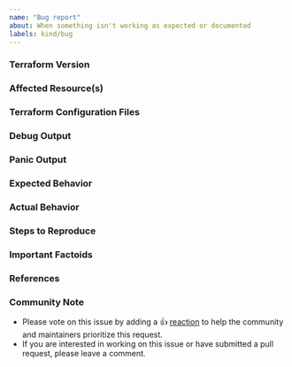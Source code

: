 ```yaml
---
name: "Bug report"
about: When something isn't working as expected or documented
labels: kind/bug
---
```


<!--
Hi there,

Thank you for opening an issue. Please note that we try to keep the Terraform
issue tracker reserved for bug reports and feature requests. For general usage
questions, please see: https://www.terraform.io/community.html.
-->

### Terraform Version

<!--
Run `terraform -v` to show the version of Terraform and providers you are using.
If you are not running the latest version of Terraform or the providers, please
upgrade because your issue may have already been fixed.
-->

### Affected Resource(s)

<!--
Please list the resources as a list, for example:
- spotinst_ocean_aws
- spotinst_ocean_gke

If this issue appears to affect multiple resources, it may be an issue with
Terraform's core, so please mention this.
-->

### Terraform Configuration Files

<!--
```hcl
# Copy-paste your Terraform configurations here - for large Terraform configs,
# please use a service like Dropbox and share a link to the ZIP file. For
# security, you can also encrypt the files using our GPG public key.
```
-->

### Debug Output

<!--
Please provider a link to a GitHub Gist containing the complete debug output:
https://www.terraform.io/docs/internals/debugging.html. Please do NOT paste the
debug output in the issue; just paste a link to the Gist.
-->

### Panic Output

<!--
If Terraform produced a panic, please provide a link to a GitHub Gist containing
the output of the `crash.log`.
-->

### Expected Behavior

<!--
What should have happened?
-->

### Actual Behavior

<!--
What actually happened?
-->

### Steps to Reproduce

<!--
Please list the steps required to reproduce the issue, for example:
1. `terraform apply`
-->

### Important Factoids

<!--
Are there anything atypical about your accounts that we should know?
-->

### References

<!--
Are there any other GitHub issues, whether open or closed, that are related to
the feature you've described above or to the suggested solution? If so, please
create a list below that mentions each of them. For example:

- GH-1234
-->

### Community Note

* Please vote on this issue by adding a 👍 [reaction](https://blog.github.com/2016-03-10-add-reactions-to-pull-requests-issues-and-comments/) to help the community and maintainers prioritize this request.
* If you are interested in working on this issue or have submitted a pull request, please leave a comment.

<!--- Thank you for keeping this note for the community --->
